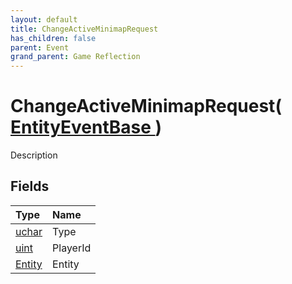 ```yaml
---
layout: default
title: ChangeActiveMinimapRequest
has_children: false
parent: Event
grand_parent: Game Reflection
---
```

# ChangeActiveMinimapRequest( [ EntityEventBase ](/riftbreaker-wiki/docs/game-reflection/events/entity_event_base/) )
Description 

## Fields

| Type | Name |
|:----------|:--------------|
| [uchar](/riftbreaker-wiki/docs/game-reflection/enums/uchar/) | Type |
| [uint](/riftbreaker-wiki/docs/game-reflection/components/uint/) | PlayerId |
| [Entity](/riftbreaker-wiki/docs/game-reflection/classes/entity/) | Entity |

